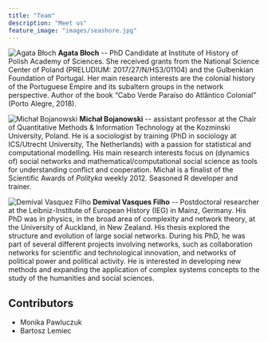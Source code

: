 ```yaml
---
title: "Team"
description: "Meet us"
feature_image: "images/seashore.jpg"
---
```


![Agata Błoch](../images/agata.jpg#portrait "Agata Błoch")
**Agata Błoch** -- PhD Candidate at Institute of History of Polish Academy of Sciences. She received grants from the National Science Center of Poland (PRELUDIUM: 2017/27/N/HS3/01104) and the Gulbenkian Foundation of Portugal. Her main research interests are the colonial history of the Portuguese Empire and its subaltern groups in the network perspective. Author of the book “Cabo Verde  Paraíso do Atlântico Colonial” (Porto Alegre, 2018).

![Michał Bojanowski](../images/michal.jpg#portrait "Michał Bojanowski")
**Michał Bojanowski** -- assistant professor at the Chair of Quantitative Methods & Information Technology at the Kozminski University, Poland. He is a sociologist by training (PhD in sociology at ICS/Utrecht University, The Netherlands) with a passion for statistical and computational modelling. His main research interests focus on (dynamics of) social networks and mathematical/computational social science as tools for understanding conflict and cooperation. Michał is a finalist of the Scientific Awards of *Polityka* weekly 2012. Seasoned R developer and trainer.

![Demival Vasquez Filho](../images/demi.jpg#portrait "Demival Vasquez Filho")
**Demival Vasques Filho** -- Postdoctoral researcher at the Leibniz-Institute of European History (IEG) in Mainz, Germany. His PhD was in physics, in the broad area of complexity and network theory, at the University of Auckland, in New Zealand. His thesis explored the structure and evolution of large social networks. During his PhD, he was part of several different projects involving networks, such as collaboration networks for scientific and technological innovation, and networks of political power and political activity. He is interested in developing new methods and expanding the application of complex systems concepts to the study of the humanities and social sciences.


## Contributors

- Monika Pawluczuk
- Bartosz Lemiec
